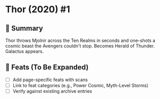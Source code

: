 # Thor (2020) #1

## 📖 Summary
Thor throws Mjolnir across the Ten Realms in seconds and one-shots a cosmic beast the Avengers couldn't stop. Becomes Herald of Thunder. Galactus appears.

## 🔹 Feats (To Be Expanded)
- [ ] Add page-specific feats with scans
- [ ] Link to feat categories (e.g., Power Cosmic, Myth-Level Storms)
- [ ] Verify against existing archive entries